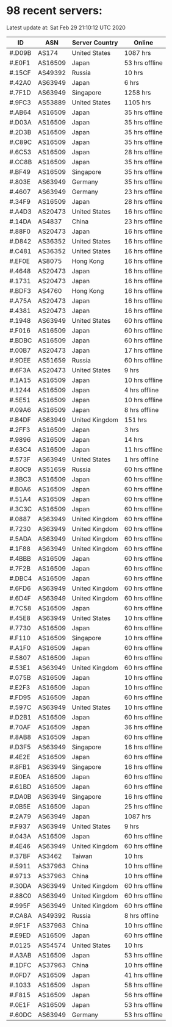# 98 recent servers:

Latest update at: Sat Feb 29 21:10:12 UTC 2020

| ID | ASN | Server Country | Online |
| -- | --- | -------------- | ------ |
| #.D09B | AS174 | United States | 1087 hrs |
| #.E0F1 | AS16509 | Japan | 53 hrs offline |
| #.15CF | AS49392 | Russia | 10 hrs |
| #.42A0 | AS63949 | Japan | 6 hrs |
| #.7F1D | AS63949 | Singapore | 1258 hrs |
| #.9FC3 | AS53889 | United States | 1105 hrs |
| #.AB64 | AS16509 | Japan | 35 hrs offline |
| #.D03A | AS16509 | Japan | 35 hrs offline |
| #.2D3B | AS16509 | Japan | 35 hrs offline |
| #.C89C | AS16509 | Japan | 35 hrs offline |
| #.6C53 | AS16509 | Japan | 28 hrs offline |
| #.CC8B | AS16509 | Japan | 35 hrs offline |
| #.BF49 | AS16509 | Singapore | 35 hrs offline |
| #.803E | AS63949 | Germany | 35 hrs offline |
| #.4607 | AS63949 | Germany | 23 hrs offline |
| #.34F9 | AS16509 | Japan | 28 hrs offline |
| #.A4D3 | AS20473 | United States | 16 hrs offline |
| #.14DA | AS4837 | China | 23 hrs offline |
| #.88F0 | AS20473 | Japan | 16 hrs offline |
| #.D842 | AS36352 | United States | 16 hrs offline |
| #.C481 | AS36352 | United States | 16 hrs offline |
| #.EF0E | AS8075 | Hong Kong | 16 hrs offline |
| #.4648 | AS20473 | Japan | 16 hrs offline |
| #.1731 | AS20473 | Japan | 16 hrs offline |
| #.BDF3 | AS4760 | Hong Kong | 16 hrs offline |
| #.A75A | AS20473 | Japan | 16 hrs offline |
| #.4381 | AS20473 | Japan | 16 hrs offline |
| #.1948 | AS63949 | United States | 60 hrs offline |
| #.F016 | AS16509 | Japan | 60 hrs offline |
| #.BDBC | AS16509 | Japan | 60 hrs offline |
| #.00B7 | AS20473 | Japan | 17 hrs offline |
| #.9DEE | AS51659 | Russia | 60 hrs offline |
| #.6F3A | AS20473 | United States | 9 hrs |
| #.1A15 | AS16509 | Japan | 10 hrs offline |
| #.1244 | AS16509 | Japan | 4 hrs offline |
| #.5E51 | AS16509 | Japan | 10 hrs offline |
| #.09A6 | AS16509 | Japan | 8 hrs offline |
| #.B4DF | AS63949 | United Kingdom | 151 hrs |
| #.2FF3 | AS16509 | Japan | 3 hrs |
| #.9896 | AS16509 | Japan | 14 hrs |
| #.63C4 | AS16509 | Japan | 11 hrs offline |
| #.573F | AS63949 | United States | 1 hrs offline |
| #.80C9 | AS51659 | Russia | 60 hrs offline |
| #.3BC3 | AS16509 | Japan | 60 hrs offline |
| #.B0A6 | AS16509 | Japan | 60 hrs offline |
| #.51A4 | AS16509 | Japan | 60 hrs offline |
| #.3C3C | AS16509 | Japan | 60 hrs offline |
| #.0887 | AS63949 | United Kingdom | 60 hrs offline |
| #.7230 | AS63949 | United Kingdom | 60 hrs offline |
| #.5ADA | AS63949 | United Kingdom | 60 hrs offline |
| #.1F88 | AS63949 | United Kingdom | 60 hrs offline |
| #.4BBB | AS16509 | Japan | 60 hrs offline |
| #.7F2B | AS16509 | Japan | 60 hrs offline |
| #.DBC4 | AS16509 | Japan | 60 hrs offline |
| #.6FD6 | AS63949 | United Kingdom | 60 hrs offline |
| #.6D4F | AS63949 | United Kingdom | 60 hrs offline |
| #.7C58 | AS16509 | Japan | 60 hrs offline |
| #.45E8 | AS63949 | United States | 10 hrs offline |
| #.7730 | AS16509 | Japan | 60 hrs offline |
| #.F110 | AS16509 | Singapore | 10 hrs offline |
| #.A1F0 | AS16509 | Japan | 60 hrs offline |
| #.5807 | AS16509 | Japan | 60 hrs offline |
| #.53E1 | AS63949 | United Kingdom | 60 hrs offline |
| #.075B | AS16509 | Japan | 10 hrs offline |
| #.E2F3 | AS16509 | Japan | 10 hrs offline |
| #.FD95 | AS16509 | Japan | 60 hrs offline |
| #.597C | AS63949 | United States | 10 hrs offline |
| #.D2B1 | AS16509 | Japan | 60 hrs offline |
| #.70AF | AS16509 | Japan | 36 hrs offline |
| #.8AB8 | AS16509 | Japan | 60 hrs offline |
| #.D3F5 | AS63949 | Singapore | 16 hrs offline |
| #.4E2E | AS16509 | Japan | 60 hrs offline |
| #.8FB1 | AS63949 | Singapore | 16 hrs offline |
| #.E0EA | AS16509 | Japan | 60 hrs offline |
| #.61BD | AS16509 | Japan | 60 hrs offline |
| #.DA0B | AS63949 | Singapore | 16 hrs offline |
| #.0B5E | AS16509 | Japan | 25 hrs offline |
| #.2A79 | AS63949 | Japan | 1087 hrs |
| #.F937 | AS63949 | United States | 9 hrs |
| #.043A | AS16509 | Japan | 60 hrs offline |
| #.4E46 | AS63949 | United Kingdom | 60 hrs offline |
| #.37BF | AS3462 | Taiwan | 10 hrs |
| #.5911 | AS37963 | China | 10 hrs offline |
| #.9713 | AS37963 | China | 10 hrs offline |
| #.30DA | AS63949 | United Kingdom | 60 hrs offline |
| #.88C0 | AS63949 | United Kingdom | 60 hrs offline |
| #.995F | AS63949 | United Kingdom | 60 hrs offline |
| #.CA8A | AS49392 | Russia | 8 hrs offline |
| #.9F1F | AS37963 | China | 10 hrs offline |
| #.E9ED | AS16509 | Japan | 60 hrs offline |
| #.0125 | AS54574 | United States | 10 hrs |
| #.A3AB | AS16509 | Japan | 53 hrs offline |
| #.1DFC | AS37963 | China | 10 hrs offline |
| #.0FD7 | AS16509 | Japan | 41 hrs offline |
| #.1033 | AS16509 | Japan | 58 hrs offline |
| #.F815 | AS16509 | Japan | 56 hrs offline |
| #.0E1F | AS16509 | Japan | 53 hrs offline |
| #.60DC | AS63949 | Germany | 53 hrs offline |

